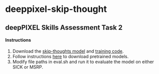 # deeppixel-skip-thought
## deepPIXEL Skills Assessment Task 2

#### Instructions

1. Download the [skip-thoughts model](https://github.com/tensorflow/models/tree/master/research/skip_thoughts) and [training code](https://github.com/ryankiros/skip-thoughts).
2. Follow instructions [here](https://github.com/tensorflow/models/blob/master/research/skip_thoughts/README.md#download-pretrained-models-optional) to download pretrained models.
3. Modify file paths in eval.sh and run it to evaluate the model on either SICK or MSRP.
